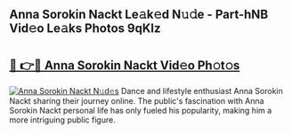 ## Anna Sorokin Nackt Le𝚊k𝚎d N𝚞𝚍e - Part-hNB Vid𝚎o Le𝚊ks Photos 9qKIz

# <h2><a href="http://fb3reli.evod.top/?m=Anna+Sorokin+Nackt">🔗 👉🔴 Anna Sorokin Nackt Vid𝚎o Ph𝚘t𝚘s</a></h2>

[![Anna Sorokin Nackt N𝚞d𝚎s](https://i.imgur.com/8V9OHl7.gif)](http://fb3reli.evod.top/?m=Anna+Sorokin+Nackt)
Dance and lifestyle enthusiast Anna Sorokin Nackt sharing their journey online. The public's fascination with Anna Sorokin Nackt personal life has only fueled his popularity, making him a more intriguing public figure. 
